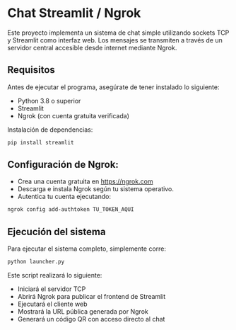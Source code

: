 # Chat Streamlit / Ngrok

Este proyecto implementa un sistema de chat simple utilizando sockets TCP y Streamlit como interfaz web. Los mensajes se transmiten a través de un servidor central accesible desde internet mediante Ngrok.

## Requisitos

Antes de ejecutar el programa, asegúrate de tener instalado lo siguiente:

- Python 3.8 o superior
- Streamlit
- Ngrok (con cuenta gratuita verificada)

Instalación de dependencias:  
```bash
pip install streamlit
```
## Configuración de Ngrok:

- Crea una cuenta gratuita en https://ngrok.com
- Descarga e instala Ngrok según tu sistema operativo.
- Autentica tu cuenta ejecutando:
```bash
ngrok config add-authtoken TU_TOKEN_AQUI
```
##  Ejecución del sistema

Para ejecutar el sistema completo, simplemente corre:
```bash
python launcher.py
```

Este script realizará lo siguiente:

- Iniciará el servidor TCP
- Abrirá Ngrok para publicar el frontend de Streamlit
- Ejecutará el cliente web
- Mostrará la URL pública generada por Ngrok
- Generará un código QR con acceso directo al chat
